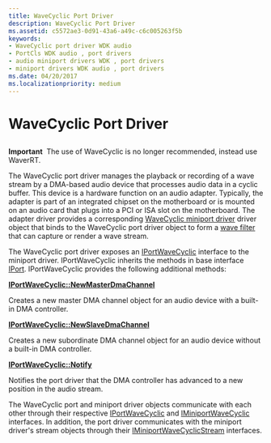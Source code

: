 ```yaml
---
title: WaveCyclic Port Driver
description: WaveCyclic Port Driver
ms.assetid: c5572ae3-0d91-43a6-a49c-c6c005263f5b
keywords:
- WaveCyclic port driver WDK audio
- PortCls WDK audio , port drivers
- audio miniport drivers WDK , port drivers
- miniport drivers WDK audio , port drivers
ms.date: 04/20/2017
ms.localizationpriority: medium
---
```


# WaveCyclic Port Driver


## <span id="wavecyclic_port_driver"></span><span id="WAVECYCLIC_PORT_DRIVER"></span>


**Important**  The use of WaveCyclic is no longer recommended, instead use WaverRT.

 

The WaveCyclic port driver manages the playback or recording of a wave stream by a DMA-based audio device that processes audio data in a cyclic buffer. This device is a hardware function on an audio adapter. Typically, the adapter is part of an integrated chipset on the motherboard or is mounted on an audio card that plugs into a PCI or ISA slot on the motherboard. The adapter driver provides a corresponding [WaveCyclic miniport driver](wavecyclic-miniport-driver.md) driver object that binds to the WaveCyclic port driver object to form a [wave filter](wave-filters.md) that can capture or render a wave stream.

The WaveCyclic port driver exposes an [IPortWaveCyclic](https://docs.microsoft.com/windows-hardware/drivers/ddi/portcls/nn-portcls-iportwavecyclic) interface to the miniport driver. IPortWaveCyclic inherits the methods in base interface [IPort](https://docs.microsoft.com/windows-hardware/drivers/ddi/portcls/nn-portcls-iport). IPortWaveCyclic provides the following additional methods:

[**IPortWaveCyclic::NewMasterDmaChannel**](https://docs.microsoft.com/windows-hardware/drivers/ddi/portcls/nf-portcls-iportwavecyclic-newmasterdmachannel)

Creates a new master DMA channel object for an audio device with a built-in DMA controller.

[**IPortWaveCyclic::NewSlaveDmaChannel**](https://docs.microsoft.com/windows-hardware/drivers/ddi/portcls/nf-portcls-iportwavecyclic-newslavedmachannel)

Creates a new subordinate DMA channel object for an audio device without a built-in DMA controller.

[**IPortWaveCyclic::Notify**](https://docs.microsoft.com/windows-hardware/drivers/ddi/portcls/nf-portcls-iportwavecyclic-notify)

Notifies the port driver that the DMA controller has advanced to a new position in the audio stream.

The WaveCyclic port and miniport driver objects communicate with each other through their respective [IPortWaveCyclic](https://docs.microsoft.com/windows-hardware/drivers/ddi/portcls/nn-portcls-iportwavecyclic) and [IMiniportWaveCyclic](https://docs.microsoft.com/windows-hardware/drivers/ddi/portcls/nn-portcls-iminiportwavecyclic) interfaces. In addition, the port driver communicates with the miniport driver's stream objects through their [IMiniportWaveCyclicStream](https://docs.microsoft.com/windows-hardware/drivers/ddi/portcls/nn-portcls-iminiportwavecyclicstream) interfaces.

 

 





